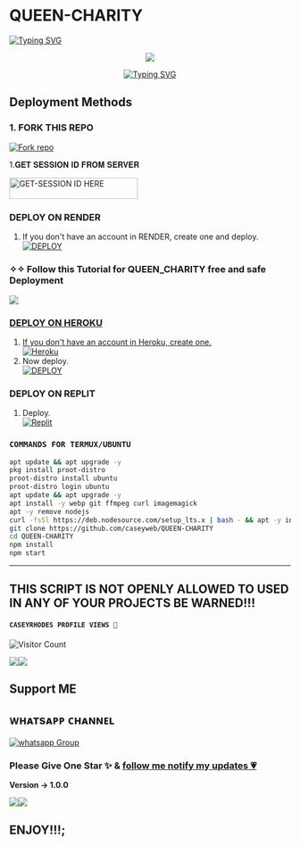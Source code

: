  # QUEEN-CHARITY
   
   <a>
                                      <a href="https://git.io/typing-svg"><img src="https://readme-typing-svg.demolab.com?font=Jersey+20+Charted&size=30&pause=1000&color=F71515&width=435&lines=BOT+100%25+LEGIT" alt="Typing SVG" /></a>   

<p align="center"> 
<up A simple WhatsApp User Bot Coded By CASEYRHODES 🌟</u>
</p>
<p align="center">
<img src="https://files.catbox.moe/kwe3i5.jpg"/>       
<p align="center">

            
<p align="center">
<p align="center">
  <a href="https://git.io/typing-svg"><img src="https://readme-typing-svg.demolab.com?font=EB+Garamond&weight=800&size=28&duration=4000&pause=1000&random=false&width=435&lines=+•★⃝ QUEEN-+CHARITY+★⃝•;MULTI-DEVICE+WHATSAPP+BOT;DEVELOPED+BY+CASEYWEB;RELEASED+DATE+05%2F11%2F2024" alt="Typing SVG" /></a>
 
 ## Deployment Methods

### 1. FORK THIS REPO

<a href='https://github.com/caseyweb/QUEEN-CHARITY/fork' target="_blank"><img alt='Fork repo' src='https://img.shields.io/badge/Fork This Repo-black?style=for-the-badge&logo=git&logoColor=white'/></a>



1.𝐆𝐄𝐓 𝐒𝐄𝐒𝐒𝐈𝐎𝐍 𝐈𝐃 𝐅𝐑𝐎𝐌 𝐒𝐄𝐑𝐕𝐄𝐑


  <a href="https://rhodespair-1303049c463e.herokuapp.com"><img title="GET-SESSION ID HERE" src="https://img.shields.io/badge/GET-SESSION ID HERE-h?color=green&style=for-the-badge&logo=nike" width="230" height="38.45"/></a></p>  
  
### DEPLOY ON RENDER

1. If you don't have an account in RENDER, create one and deploy.
    <br>
    <a href='https://dashboard.render.com/select-repo?type=web' target="_blank"><img alt='DEPLOY' src='https://img.shields.io/badge/-DEPLOY-black?style=for-the-badge&logo=render&logoColor=white'/></a>



 ### ✧✧ Follow this Tutorial for QUEEN_CHARITY free and safe Deployment

  <a href="https://youtu.be/jD_8gFrCpm8?si=UuLSNlFONr1YUQRi"><img src="https://img.shields.io/badge/Tutorial-Video-ff0000?style=for-the-badge&logo=youtube&logoColor=ff000000&link=https://youtu.be/jD_8gFrCpm8?si=UuLSNlFONr1YUQRi" /><br>

     
### DEPLOY ON HEROKU

1. If you don't have an account in Heroku, create one.
    <br>
    <a href='https://signup.heroku.com/' target="_blank"><img alt='Heroku' src='https://img.shields.io/badge/-Create-purple?style=for-the-badge&logo=heroku&logoColor=white'/></a>
2. Now deploy.
    <br>
    <a href='https://dashboard.heroku.com/new?template=https://github.com/caseyweb/QUEEN-CHARITY' target="_blank"><img alt='DEPLOY' src='https://img.shields.io/badge/-DEPLOY-purple?style=for-the-badge&logo=heroku&logoColor=white'/></a>
### DEPLOY ON REPLIT
1. Deploy.
    <br>
    <a href='https://replit.com/github//caseyweb/QUEEN-CHARITY' target="_blank"><img alt='Replit' src='https://img.shields.io/badge/-Deploy-red?style=for-the-badge&logo=replit&logoColor=white'/></a>

### `COMMANDS FOR TERMUX/UBUNTU`
```bash
apt update && apt upgrade -y
pkg install proot-distro
proot-distro install ubuntu
proot-distro login ubuntu
apt update && apt upgrade -y
apt install -y webp git ffmpeg curl imagemagick
apt -y remove nodejs
curl -fsSl https://deb.nodesource.com/setup_lts.x | bash - && apt -y install nodejs
git clone https://github.com/caseyweb/QUEEN-CHARITY
cd QUEEN-CHARITY
npm install
npm start
```

--------




## THIS SCRIPT IS NOT OPENLY ALLOWED TO USED IN ANY OF YOUR PROJECTS BE WARNED!!! 


  
  #### ```CASEYRHODES PROFILE VIEWS 🧚```
![Visitor Count](https://profile-counter.glitch.me/caseyweb/count.svg)

<a><img src='https://i.imgur.com/LyHic3i.gif'/></a><a><img src='https://i.imgur.com/LyHic3i.gif'/></a>


## Support ME


## ᴡʜᴀᴛsᴀᴘᴘ ᴄʜᴀɴɴᴇʟ
<a href="https://whatsapp.com/channel/0029VakUEfb4o7qVdkwPk83E" target="_blank">
    <img alt="whatsapp Group" src="https://img.shields.io/badge/ Whatsapp Support Channel -25D366?style=for-the-badge&logo=whatsapp&logoColor=white" />
  </a>
</p>



### Please Give One Star ✨ & [follow me notify my updates 💗](https://github.com/caseyweb)
<b>Version -> 1.0.0</b>

<a><img src='https://i.imgur.com/LyHic3i.gif'/></a><a><img src='https://i.imgur.com/LyHic3i.gif'/></a>
  
  ## ENJOY!!!;
